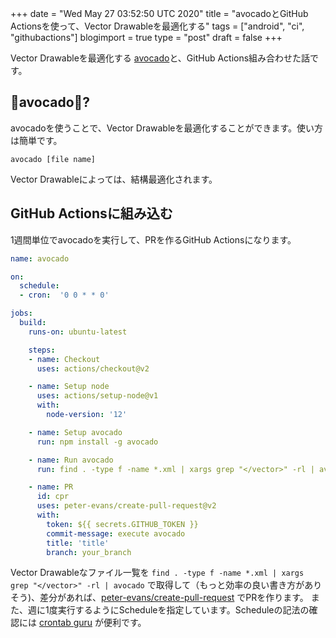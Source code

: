 +++
date = "Wed May 27 03:52:50 UTC 2020"
title = "avocadoとGitHub Actionsを使って、Vector Drawableを最適化する"
tags = ["android", "ci", "githubactions"]
blogimport = true
type = "post"
draft = false
+++

Vector Drawableを最適化する [avocado](https://github.com/alexjlockwood/avocado)と、GitHub Actions組み合わせた話です。

## 🥑avocado🥑?

avocadoを使うことで、Vector Drawableを最適化することができます。使い方は簡単です。

```shell
avocado [file name]
```

Vector Drawableによっては、結構最適化されます。

## GitHub Actionsに組み込む

1週間単位でavocadoを実行して、PRを作るGitHub Actionsになります。

```yaml
name: avocado

on:
  schedule:
  - cron:  '0 0 * * 0'

jobs:
  build:
    runs-on: ubuntu-latest

    steps:
    - name: Checkout
      uses: actions/checkout@v2

    - name: Setup node
      uses: actions/setup-node@v1
      with:
        node-version: '12'

    - name: Setup avocado
      run: npm install -g avocado

    - name: Run avocado
      run: find . -type f -name *.xml | xargs grep "</vector>" -rl | avocado

    - name: PR
      id: cpr
      uses: peter-evans/create-pull-request@v2
      with:
        token: ${{ secrets.GITHUB_TOKEN }}
        commit-message: execute avocado
        title: 'title'
        branch: your_branch
```

Vector Drawableなファイル一覧を `find . -type f -name *.xml | xargs grep "</vector>" -rl | avocado` で取得して（もっと効率の良い書き方がありそう)、差分があれば、[peter-evans/create-pull-request](https://github.com/peter-evans/create-pull-request) でPRを作ります。
また、週に1度実行するようにScheduleを指定しています。Scheduleの記法の確認には [crontab guru](https://crontab.guru/#0_0_*_*_0) が便利です。
